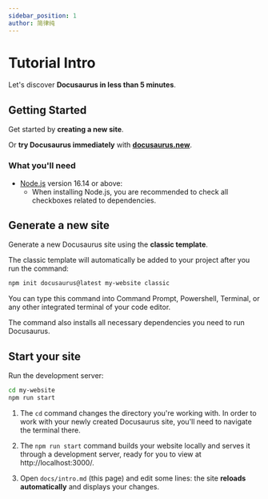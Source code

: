 ```yaml
---
sidebar_position: 1
author: 简律纯
---
```


# Tutorial Intro

Let's discover **Docusaurus in less than 5 minutes**.

## Getting Started

Get started by **creating a new site**.

Or **try Docusaurus immediately** with **[docusaurus.new](https://docusaurus.new)**.

### What you'll need

- [Node.js](https://nodejs.org/en/download/) version 16.14 or above:
  - When installing Node.js, you are recommended to check all checkboxes related to dependencies.

## Generate a new site

Generate a new Docusaurus site using the **classic template**.

The classic template will automatically be added to your project after you run the command:

```bash
npm init docusaurus@latest my-website classic
```

You can type this command into Command Prompt, Powershell, Terminal, or any other integrated terminal of your code editor.

The command also installs all necessary dependencies you need to run Docusaurus.

## Start your site

Run the development server:

```bash
cd my-website
npm run start
```

1. The `cd` command changes the directory you're working with. In order to work with your newly created Docusaurus site, you'll need to navigate the terminal there.

2. The `npm run start` command builds your website locally and serves it through a development server, ready for you to view at http://localhost:3000/.

3. Open `docs/intro.md` (this page) and edit some lines: the site **reloads automatically** and displays your changes.
